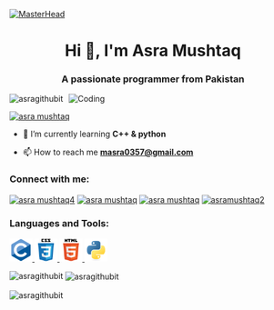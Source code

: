 [![MasterHead](https://thumbs.dreamstime.com/b/programming-language-coding-banner-compilation-css-technology-210006161.jpg)](https://asragithubit.io)
<h1 align="center">Hi 👋, I'm Asra Mushtaq</h1>
<h3 align="center">A passionate programmer from Pakistan</h3>
<img align="right" alt="Coding" width="400" src="https://img.freepik.com/premium-vector/female-programmer-flat-color-detailed-character-website-design-development-job-woman-coding-work-it-industry-isolated-cartoon-illustration-web-graphic-design-animation_151150-2866.jpg?w=2000">
<p align="left"> <img src="https://komarev.com/ghpvc/?username=asragithubit&label=Profile%20views&color=0e75b6&style=flat" alt="asragithubit" /> </p>

<p align="left"> <a href="https://twitter.com/asra mushtaq" target="blank"><img src="https://img.shields.io/twitter/follow/asra mushtaq?logo=twitter&style=for-the-badge" alt="asra mushtaq" /></a> </p>

- 🌱 I’m currently learning **C++ & python**

- 📫 How to reach me **masra0357@gmail.com**

<h3 align="left">Connect with me:</h3>
<p align="left">
<a href="https://twitter.com/asra mushtaq4" target="blank"><img align="center" src="https://raw.githubusercontent.com/rahuldkjain/github-profile-readme-generator/master/src/images/icons/Social/twitter.svg" alt="asra mushtaq4" height="30" width="40" /></a>
<a href="https://linkedin.com/in/asra mushtaq" target="blank"><img align="center" src="https://raw.githubusercontent.com/rahuldkjain/github-profile-readme-generator/master/src/images/icons/Social/linked-in-alt.svg" alt="asra mushtaq" height="30" width="40" /></a>
<a href="https://fb.com/asra mushtaq" target="blank"><img align="center" src="https://raw.githubusercontent.com/rahuldkjain/github-profile-readme-generator/master/src/images/icons/Social/facebook.svg" alt="asra mushtaq" height="30" width="40" /></a>
<a href="https://instagram.com/asramushtaq2" target="blank"><img align="center" src="https://raw.githubusercontent.com/rahuldkjain/github-profile-readme-generator/master/src/images/icons/Social/instagram.svg" alt="asramushtaq2" height="30" width="40" /></a>
</p>


<h3 align="left">Languages and Tools:</h3>
<p align="left"> <a href="https://www.cprogramming.com/" target="_blank" rel="noreferrer"> <img src="https://raw.githubusercontent.com/devicons/devicon/master/icons/c/c-original.svg" alt="c" width="40" height="40"/> </a> <a href="https://www.w3schools.com/css/" target="_blank" rel="noreferrer"> <img src="https://raw.githubusercontent.com/devicons/devicon/master/icons/css3/css3-original-wordmark.svg" alt="css3" width="40" height="40"/> </a> <a href="https://www.w3.org/html/" target="_blank" rel="noreferrer"> <img src="https://raw.githubusercontent.com/devicons/devicon/master/icons/html5/html5-original-wordmark.svg" alt="html5" width="40" height="40"/> </a> <a href="https://www.python.org" target="_blank" rel="noreferrer"> <img src="https://raw.githubusercontent.com/devicons/devicon/master/icons/python/python-original.svg" alt="python" width="40" height="40"/> </a> </p>

<p><img align="left" src="https://github-readme-stats.vercel.app/api/top-langs?username=asragithubit&show_icons=true&locale=en&layout=compact" alt="asragithubit" /></p>

<p>&nbsp;<img align="center" src="https://github-readme-stats.vercel.app/api?username=asragithubit&show_icons=true&locale=en" alt="asragithubit" /></p>

<p><img align="center" src="https://github-readme-streak-stats.herokuapp.com/?user=asragithubit&" alt="asragithubit" /></p>
